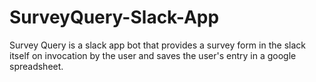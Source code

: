 # SurveyQuery-Slack-App
Survey Query is a slack app bot that provides a survey form in the slack itself on invocation by the user and saves the user's entry in a google spreadsheet.
